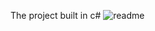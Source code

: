 The project built in c#
![readme](https://github.com/RivkaFff/question2_Twiter_Towers/assets/144212708/a828a991-7c3b-4b91-aa0e-becf66660a29)
